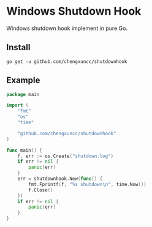 # Windows Shutdown Hook

Windows shutdown hook implement in pure Go.

## Install

```shell
go get -u github.com/chengxuncc/shutdownhook
```

## Example

```go
package main

import (
	"fmt"
	"os"
	"time"

	"github.com/chengxuncc/shutdownhook"
)

func main() {
	f, err := os.Create("shutdown.log")
	if err != nil {
		panic(err)
	}
	err = shutdownhook.New(func() {
		fmt.Fprintf(f, "%s shutdown\n", time.Now())
		f.Close()
	})
	if err != nil {
		panic(err)
	}
}
```